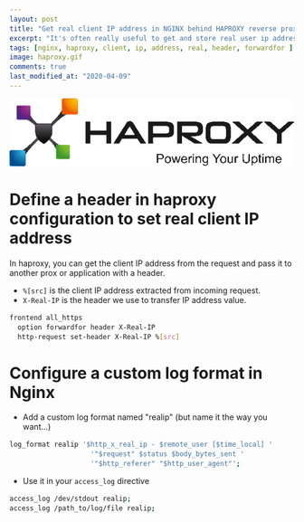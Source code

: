 ```yaml
---
layout: post
title: "Get real client IP address in NGINX behind HAPROXY reverse proxy"
excerpt: "It's often really useful to get and store real user ip address of users browsing your website. Let's see how to do it with Nginx behind haproxy reverse proxy."
tags: [nginx, haproxy, client, ip, address, real, header, forwardfor ]
image: haproxy.gif
comments: true
last_modified_at: "2020-04-09"
---
```


![Docker](/images/posts/haproxy.gif)

# Define a header in haproxy configuration to set real client IP address

In haproxy, you can get the client IP address from the request and pass it to another prox or application with a header.

* `%[src]` is the client IP address extracted from incoming request.
* `X-Real-IP` is the header we use to transfer IP address value.

```bash
frontend all_https
  option forwardfor header X-Real-IP
  http-request set-header X-Real-IP %[src]
```

# Configure a custom log format in Nginx

* Add a custom log format named "realip" (but name it the way you want...)

```bash
log_format realip '$http_x_real_ip - $remote_user [$time_local] '
                    '"$request" $status $body_bytes_sent '
                    '"$http_referer" "$http_user_agent"';
```

* Use it in your `access_log` directive

```bash
access_log /dev/stdout realip;
access_log /path_to/log/file realip;
```